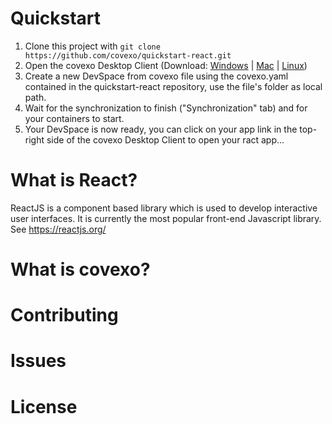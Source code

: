 # Quickstart

1. Clone this project with `git clone https://github.com/covexo/quickstart-react.git`
2. Open the covexo Desktop Client (Download: [Windows](https://releases.covexo.com/win/devspace-manager.exe) | [Mac](https://releases.covexo.com/mac/devspace-manager.dmg) | [Linux](https://releases.covexo.com/linux/devspace-manager.AppImage))
3. Create a new DevSpace from covexo file using the covexo.yaml contained in the quickstart-react repository, use the file's folder as local path.
4. Wait for the synchronization to finish ("Synchronization" tab) and for your containers to start. 
5. Your DevSpace is now ready, you can click on your app link in the top-right side of the covexo Desktop Client to open your ract app...


# What is React?

ReactJS is a component based library which is used to develop interactive user interfaces. It is currently the most popular front-end Javascript library. See https://reactjs.org/

# What is covexo?

## 

# Contributing

# Issues

# License
